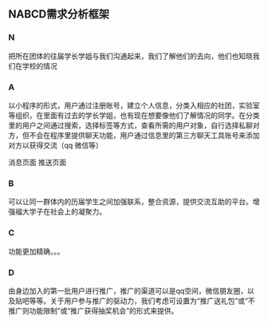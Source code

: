 ## NABCD需求分析框架

### N 

把所在团体的往届学长学姐与我们沟通起来，我们了解他们的去向，他们也知晓我们在学校的情况

### A

以小程序的形式，用户通过注册账号，建立个人信息，分类入相应的社团，实验室等组织，在里面有过去的学长学姐，也有现在想要像他们了解情况的同学。在分类里的用户之间通过搜索，选择标签等方式，查看所需的用户对象，自行选择私聊对方，但不会在程序里提供聊天功能，用户通过信息里的第三方聊天工具账号来添加对方以获得交流（qq 微信等）

消息页面 推送页面 

### B

可以让同一群体内的历届学生之间加强联系，整合资源，提供交流互助的平台。增强福大学子在社会上的凝聚力。

### C

功能更加精确，。。

### D

由身边加入的第一批用户进行推广，推广的渠道可以是qq空间，微信朋友圈，以及贴吧等等。关于用户参与推广的驱动力，我们考虑可设置为“推广送礼包”或“不推广则功能限制”或“推广获得抽奖机会”的形式来提供。
